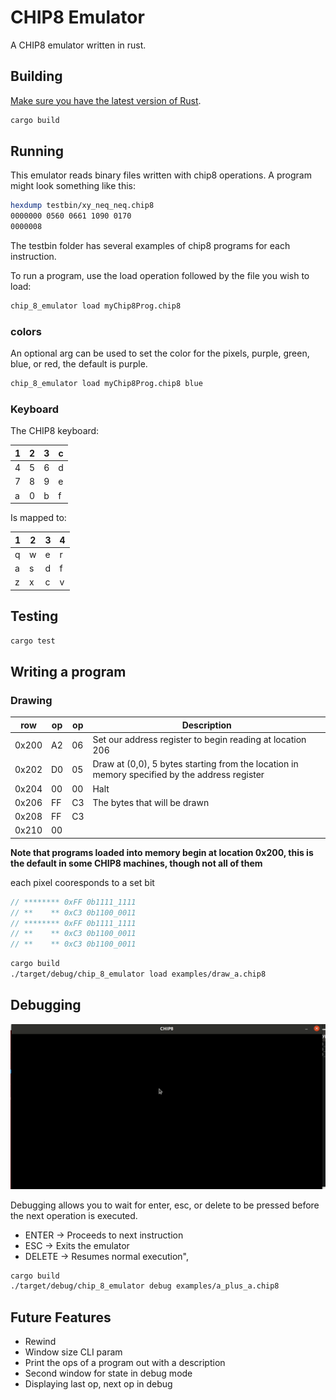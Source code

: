 # CHIP8 Emulator

A CHIP8 emulator written in rust.

## Building

[Make sure you have the latest version of Rust](https://www.rust-lang.org/learn/get-started).

```sh
cargo build
```

## Running

This emulator reads binary files written with chip8 operations. A program might look something like this:

```sh
hexdump testbin/xy_neq_neq.chip8
0000000 0560 0661 1090 0170
0000008
```

The testbin folder has several examples of chip8 programs for each instruction.

To run a program, use the load operation followed by the file you wish to load:

```sh
chip_8_emulator load myChip8Prog.chip8
```

### colors

An optional arg can be used to set the color for the pixels, purple, green, blue, or red, the default is purple.

```sh
chip_8_emulator load myChip8Prog.chip8 blue
```

### Keyboard

The CHIP8 keyboard:

| 1 | 2 | 3 | c |
|---|---|---|---|
| 4 | 5 | 6 | d |
| 7 | 8 | 9 | e |
| a | 0 | b | f |

Is mapped to:

| 1 | 2 | 3 | 4 |
|---|---|---|---|
| q | w | e | r |
| a | s | d | f |
| z | x | c | v |

## Testing

```sh
cargo test
```

## Writing a program

### Drawing

| row | op | op | Description |
|-----|----|----|-------------|
| 0x200 | A2 | 06 | Set our address register to begin reading at location 206 |
| 0x202 | D0 | 05 | Draw at (0,0), 5 bytes starting from the location in memory specified by the address register |
| 0x204 | 00 | 00 | Halt |
| 0x206 | FF | C3 | The bytes that will be drawn |
| 0x208 | FF | C3 | |
| 0x210 | 00 |    | |

**Note that programs loaded into memory begin at location 0x200, this is the default in some CHIP8 machines, though not all of them**

each pixel cooresponds to a set bit

```rust
// ******** 0xFF 0b1111_1111
// **    ** 0xC3 0b1100_0011
// ******** 0xFF 0b1111_1111
// **    ** 0xC3 0b1100_0011
// **    ** 0xC3 0b1100_0011
```

```sh
cargo build
./target/debug/chip_8_emulator load examples/draw_a.chip8
```

## Debugging

![Debugging](examples/debug.gif)

Debugging allows you to wait for enter, esc, or delete to be pressed before the next operation is executed.

* ENTER -> Proceeds to next instruction
* ESC -> Exits the emulator
* DELETE -> Resumes normal execution",

```sh
cargo build
./target/debug/chip_8_emulator debug examples/a_plus_a.chip8
```

## Future Features

* Rewind
* Window size CLI param
* Print the ops of a program out with a description
* Second window for state in debug mode
* Displaying last op, next op in debug
